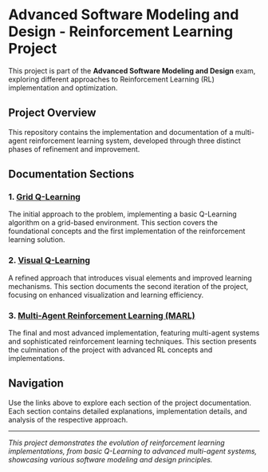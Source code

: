 # Advanced Software Modeling and Design - Reinforcement Learning Project

This project is part of the **Advanced Software Modeling and Design** exam, exploring different approaches to Reinforcement Learning (RL) implementation and optimization.

## Project Overview

This repository contains the implementation and documentation of a multi-agent reinforcement learning system, developed through three distinct phases of refinement and improvement.

## Documentation Sections

### 1. [Grid Q-Learning](gridqlearning/)
The initial approach to the problem, implementing a basic Q-Learning algorithm on a grid-based environment. This section covers the foundational concepts and the first implementation of the reinforcement learning solution.

### 2. [Visual Q-Learning](visualqlearning/)
A refined approach that introduces visual elements and improved learning mechanisms. This section documents the second iteration of the project, focusing on enhanced visualization and learning efficiency.

### 3. [Multi-Agent Reinforcement Learning (MARL)](marl/)
The final and most advanced implementation, featuring multi-agent systems and sophisticated reinforcement learning techniques. This section presents the culmination of the project with advanced RL concepts and implementations.

## Navigation

Use the links above to explore each section of the project documentation. Each section contains detailed explanations, implementation details, and analysis of the respective approach.

---

*This project demonstrates the evolution of reinforcement learning implementations, from basic Q-Learning to advanced multi-agent systems, showcasing various software modeling and design principles.*